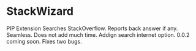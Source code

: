 # StackWizard
PIP Extension
Searches StackOverflow. Reports back answer if any. Seamless. Does not add much time. Addign search internet option. 0.0.2 coming soon. Fixes two bugs.
